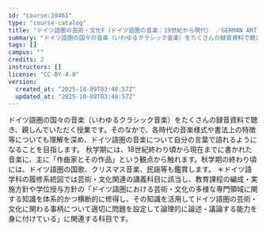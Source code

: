 ```yaml
---
id: "course:28461"
type: "course-catalog"
title: "ドイツ語圏の芸術・文化F（ドイツ語圏の音楽：19世紀から現代） ／GERMAN ART AND CULTURE F"
summary: "ドイツ語圏の国々の音楽（いわゆるクラシック音楽）をたくさんの録音資料で聴き、親しんでいただく授業です。そのなかで、各時代の音楽様式や書法上の特徴等についても理解を深め、ドイツ語圏の音楽について自分の言葉で語れるようになることを目指します。 …"
tags: []
campus: ""
credits: 2
instructors: []
license: "CC-BY-4.0"
version:
  created_at: "2025-10-09T03:48:57Z"
  updated_at: "2025-10-09T03:48:57Z"
---
```

ドイツ語圏の国々の音楽（いわゆるクラシック音楽）をたくさんの録音資料で聴き、親しんでいただく授業です。そのなかで、各時代の音楽様式や書法上の特徴等についても理解を深め、ドイツ語圏の音楽について自分の言葉で語れるようになることを目指します。 秋学期には、18世紀終わり頃から現在までに書かれた音楽に、主に「作曲家とその作品」という観点から触れます。秋学期の終わり頃には、ドイツ語圏の国歌、クリスマス音楽、民謡等も鑑賞します。 ＊ドイツ語学科の履修系統図では芸術・文化関連の講義科目に該当し、教育課程の編成・実施方針や学位授与方針の「ドイツ語圏における芸術・文化の多様な専門領域に関する知識を体系的かつ横断的に修得し、その知識を活用してドイツ語圏の芸術・文化に関わる事柄について適切に問題を設定して論理的に論述・議論する能力を身に付けている」に関連する科目です。
